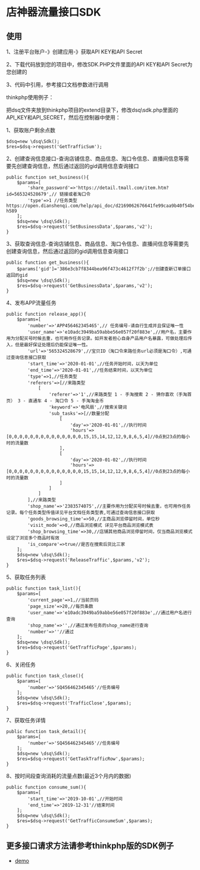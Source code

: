 
店神器流量接口SDK
===============


## 使用

1、注册平台账户-》创建应用-》获取API KEY和API Secret


2、下载代码放到您的项目中，修改SDK.PHP文件里面的API KEY和API Secret为您创建的


3、代码中引用，参考接口文档参数进行调用

thinkphp使用例子：

把dsq文件夹放到thinkphp项目的extend目录下，修改dsq\sdk.php里面的API_KEY和API_SECRET，然后在控制器中使用：

1、获取账户剩余点数

~~~
$dsq=new \dsq\Sdk();
$res=$dsq->request('GetTrafficSum');
~~~

2、创建查询信息接口-查询店铺信息、商品信息、淘口令信息、直播间信息等需要先创建查询信息，然后通过返回的gid调用信息查询接口

~~~
public function set_business(){
    $params=[
        'share_password'=>'https://detail.tmall.com/item.htm?id=565324528679',// 链接或者淘口令
        'type'=>1 //任务类型 https://open.dianshenqi.com/help/api_doc/d2169062676641fe99caa9b40f54bef1#article-h589
    ];
    $dsq=new \dsq\Sdk();
    $res=$dsq->request('SetBusinessData',$params,'v2');
}
~~~

3、获取查询信息-查询店铺信息、商品信息、淘口令信息、直播间信息等需要先创建查询信息，然后通过返回的gid调用信息查询接口

~~~
public function get_business(){
    $params['gid']='386e3cb7f8344bea96f473c4612f7f2b';//创建查新订单接口返回的gid
    $dsq=new \dsq\Sdk();
    $res=$dsq->request('GetBusinessData',$params,'v2');
}
~~~

4、发布APP流量任务

~~~
public function release_app(){
    $params=[
        'number'=>'APP456462345465',// 任务编号-请自行生成并且保证唯一性
        'user_name'=>'e10adc3949ba59abbe56e057f20f883e',//用户名，主要作用为分配买号时候去重，也可用作任务记录。如开发者担心自身产品用户名暴露，可做处理后传入，但是最好保证处理后仍能保证唯一性。
        'url'=>'565324528679',//宝贝ID（淘口令来路任务url必须是淘口令）,可通过查询信息接口获取
        'start_time'=>'2020-01-01',//任务开始时间，以天为单位
        'end_time'=>'2020-01-01',//任务结束时间，以天为单位
        'type'=>1,//任务类型
        'referers'=>[//来路类型
            [
                'referer'=>'1',//来路类型 1 - 手淘搜索 2 - 猜你喜欢（手淘首页） 3 - 直通车 4 - 淘口令 5 - 手淘淘金币
                'keyword'=>'电风扇',//搜索关键词
                'sub_tasks'=>[//数量分配
                    [
                        'day'=>'2020-01-01',//执行时间
                        'hours'=>[0,0,0,0,0,0,0,0,0,0,0,0,0,0,15,15,14,12,12,9,8,6,5,4]//0点到23点的每小时的流量数
                    ],
                    [
                        'day'=>'2020-01-02',//执行时间
                        'hours'=>[0,0,0,0,0,0,0,0,0,0,0,0,0,0,15,15,14,12,12,9,8,6,5,4]//0点到23点的每小时的流量数
                    ]
                ]
            ]
        ],//来路类型
        'shop_name'=>'2383574075',//主要作用为分配买号时候去重，也可用作任务记录。每个任务类型传值详见平台文档任务类型表,可通过查询信息接口获取
        'goods_browsing_time'=>50,//主商品浏览停留时间，单位秒
        'visit_mode'=>0,//商品浏览模式 详见平台商品浏览模式表
        'shop_browsing_time'=>30,//店铺其他商品浏览停留时间，仅当商品浏览模式设定了浏览多个商品时有效
        'is_compare'=>true//是否在搜索后货比三家
    ];
    $dsq=new \dsq\Sdk();
    $res=$dsq->request('ReleaseTraffic',$params,'v2');
}
~~~

5、获取任务列表

~~~
public function task_list(){
    $params=[
        'current_page'=>1,//当前页码
        'page_size'=>20,//每页条数
        'user_name'=>'e10adc3949ba59abbe56e057f20f883e',//通过用户名进行查询
        'shop_name'=>'',//通过发布任务的shop_name进行查询
        'number'=>''//通过
    ];
    $dsq=new \dsq\Sdk();
    $res=$dsq->request('GetTrafficPage',$params);
}
~~~

6、关闭任务

~~~
public function task_close(){
    $params=[
        'number'=>'SQ456462345465'//任务编号
    ];
    $dsq=new \dsq\Sdk();
    $res=$dsq->request('TrafficClose',$params);
}
~~~

7、获取任务详情

~~~
public function task_detail(){
    $params=[
        'number'=>'SQ456462345465'//任务编号
    ];
    $dsq=new \dsq\Sdk();
    $res=$dsq->request('GetTaskTrafficRow',$params);
}
~~~

8、按时间段查询消耗的流量点数(最近3个月内的数据)

~~~
public function consume_sum(){
    $params=[
        'start_time'=>'2019-10-01',//开始时间
        'end_time'=>'2019-12-31'//结束时间
    ];
    $dsq=new \dsq\Sdk();
    $res=$dsq->request('GetTrafficConsumeSum',$params);
}
~~~

## 更多接口请求方法请参考thinkphp版的SDK例子

+ [demo](https://github.com/ansu2009/dsq_sdk_demo)


